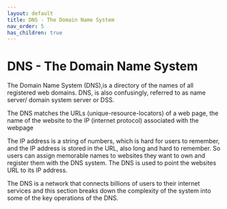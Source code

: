 ```yaml
---
layout: default
title: DNS - The Domain Name System
nav_order: 5
has_children: true
---
```


# DNS - The Domain Name System

The Domain Name System (DNS),is a directory of the names of all registered web domains. DNS, is also confusingly, referred to as name server/ domain system server or DSS.

The DNS matches the URLs (unique-resource-locators) of a web page, the name of the website to the IP (internet protocol) associated with the webpage

The IP address is a string of numbers, which is hard for users to remember, and the IP address is stored in the URL, also long and hard to remember. So users can assign memorable names to websites they want to own and register them with the DNS system. The DNS is used to point the websites URL to its IP address.

The DNS is a network that connects billions of users to their internet services and this section breaks down the complexity of the system into some of the key operations of the DNS.
